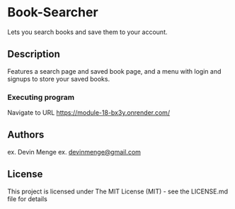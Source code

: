 # Book-Searcher

Lets you search books and save them to your account.

## Description

Features a search page and saved book page, and a menu with login and signups to store your saved books.

### Executing program

Navigate to URL https://module-18-bx3y.onrender.com/

## Authors

ex. Devin Menge
ex. devinmenge@gmail.com

## License

This project is licensed under The MIT License (MIT) - see the LICENSE.md file for details
